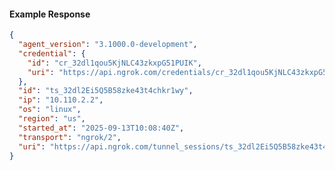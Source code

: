 <!-- Code generated for API Clients. DO NOT EDIT. -->

#### Example Response

```json
{
  "agent_version": "3.1000.0-development",
  "credential": {
    "id": "cr_32dl1qou5KjNLC43zkxpG51PUIK",
    "uri": "https://api.ngrok.com/credentials/cr_32dl1qou5KjNLC43zkxpG51PUIK"
  },
  "id": "ts_32dl2Ei5Q5B58zke43t4chkr1wy",
  "ip": "10.110.2.2",
  "os": "linux",
  "region": "us",
  "started_at": "2025-09-13T10:08:40Z",
  "transport": "ngrok/2",
  "uri": "https://api.ngrok.com/tunnel_sessions/ts_32dl2Ei5Q5B58zke43t4chkr1wy"
}
```
